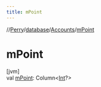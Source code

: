 ```yaml
---
title: mPoint
---
```

//[Perry](../../../index.html)/[database](../index.html)/[Accounts](index.html)/[mPoint](m-point.html)



# mPoint



[jvm]\
val [mPoint](m-point.html): Column<[Int](https://kotlinlang.org/api/latest/jvm/stdlib/kotlin/-int/index.html)?>




